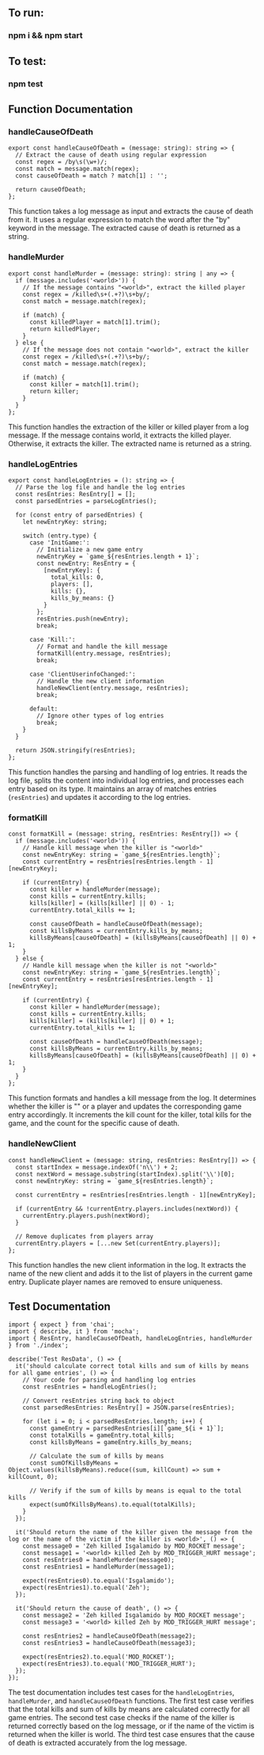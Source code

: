 ## To run:
### npm i && npm start

## To test:
### npm test

## Function Documentation

### handleCauseOfDeath



    export const handleCauseOfDeath = (message: string): string => {
      // Extract the cause of death using regular expression
      const regex = /by\s(\w+)/;
      const match = message.match(regex);
      const causeOfDeath = match ? match[1] : '';
    
      return causeOfDeath;
    };
    
This function takes a log message as input and extracts the cause of death from it. It uses a regular expression to match the word after the "by" keyword in the message. The extracted cause of death is returned as a string.

### handleMurder

    export const handleMurder = (message: string): string | any => {
      if (message.includes('<world>')) {
        // If the message contains "<world>", extract the killed player
        const regex = /killed\s+(.+?)\s+by/;
        const match = message.match(regex);
    
        if (match) {
          const killedPlayer = match[1].trim();
          return killedPlayer;
        }
      } else {
        // If the message does not contain "<world>", extract the killer
        const regex = /killed\s+(.+?)\s+by/;
        const match = message.match(regex);
    
        if (match) {
          const killer = match[1].trim();
          return killer;
        }
      }
    };
    
This function handles the extraction of the killer or killed player from a log message. If the message contains world, it extracts the killed player. Otherwise, it extracts the killer. The extracted name is returned as a string.

### handleLogEntries

    export const handleLogEntries = (): string => {
      // Parse the log file and handle the log entries
      const resEntries: ResEntry[] = [];
      const parsedEntries = parseLogEntries();
    
      for (const entry of parsedEntries) {
        let newEntryKey: string;
    
        switch (entry.type) {
          case 'InitGame:':
            // Initialize a new game entry
            newEntryKey = `game_${resEntries.length + 1}`;
            const newEntry: ResEntry = {
              [newEntryKey]: {
                total_kills: 0,
                players: [],
                kills: {},
                kills_by_means: {}
              }
            };
            resEntries.push(newEntry);
            break;
    
          case 'Kill:':
            // Format and handle the kill message
            formatKill(entry.message, resEntries);
            break;
    
          case 'ClientUserinfoChanged:':
            // Handle the new client information
            handleNewClient(entry.message, resEntries);
            break;
    
          default:
            // Ignore other types of log entries
            break;
        }
      }
    
      return JSON.stringify(resEntries);
    };

This function handles the parsing and handling of log entries. It reads the log file, splits the content into individual log entries, and processes each entry based on its type. It maintains an array of matches entries (`resEntries`) and updates it according to the log entries.

### formatKill

    const formatKill = (message: string, resEntries: ResEntry[]) => {
      if (message.includes('<world>')) {
        // Handle kill message when the killer is "<world>"
        const newEntryKey: string = `game_${resEntries.length}`;
        const currentEntry = resEntries[resEntries.length - 1][newEntryKey];
    
        if (currentEntry) {
          const killer = handleMurder(message);
          const kills = currentEntry.kills;
          kills[killer] = (kills[killer] || 0) - 1;
          currentEntry.total_kills += 1;
    
          const causeOfDeath = handleCauseOfDeath(message);
          const killsByMeans = currentEntry.kills_by_means;
          killsByMeans[causeOfDeath] = (killsByMeans[causeOfDeath] || 0) + 1;
        }
      } else {
        // Handle kill message when the killer is not "<world>"
        const newEntryKey: string = `game_${resEntries.length}`;
        const currentEntry = resEntries[resEntries.length - 1][newEntryKey];
    
        if (currentEntry) {
          const killer = handleMurder(message);
          const kills = currentEntry.kills;
          kills[killer] = (kills[killer] || 0) + 1;
          currentEntry.total_kills += 1;
    
          const causeOfDeath = handleCauseOfDeath(message);
          const killsByMeans = currentEntry.kills_by_means;
          killsByMeans[causeOfDeath] = (killsByMeans[causeOfDeath] || 0) + 1;
        }
      }
    };
This function formats and handles a kill message from the log. It determines whether the killer is "<world>" or a player and updates the corresponding game entry accordingly. It increments the kill count for the killer, total kills for the game, and the count for the specific cause of death.

### handleNewClient

    const handleNewClient = (message: string, resEntries: ResEntry[]) => {
      const startIndex = message.indexOf('n\\') + 2;
      const nextWord = message.substring(startIndex).split('\\')[0];
      const newEntryKey: string = `game_${resEntries.length}`;
    
      const currentEntry = resEntries[resEntries.length - 1][newEntryKey];
    
      if (currentEntry && !currentEntry.players.includes(nextWord)) {
        currentEntry.players.push(nextWord);
      }
    
      // Remove duplicates from players array
      currentEntry.players = [...new Set(currentEntry.players)];
    };
This function handles the new client information in the log. It extracts the name of the new client and adds it to the list of players in the current game entry. Duplicate player names are removed to ensure uniqueness.

## Test Documentation

    import { expect } from 'chai';
    import { describe, it } from 'mocha';
    import { ResEntry, handleCauseOfDeath, handleLogEntries, handleMurder } from './index';
    
    describe('Test ResData', () => {
      it('should calculate correct total kills and sum of kills by means for all game entries', () => {
        // Your code for parsing and handling log entries
        const resEntries = handleLogEntries();
    
        // Convert resEntries string back to object
        const parsedResEntries: ResEntry[] = JSON.parse(resEntries);
    
        for (let i = 0; i < parsedResEntries.length; i++) {
          const gameEntry = parsedResEntries[i][`game_${i + 1}`];
          const totalKills = gameEntry.total_kills;
          const killsByMeans = gameEntry.kills_by_means;
    
          // Calculate the sum of kills by means
          const sumOfKillsByMeans = Object.values(killsByMeans).reduce((sum, killCount) => sum + killCount, 0);
    
          // Verify if the sum of kills by means is equal to the total kills
          expect(sumOfKillsByMeans).to.equal(totalKills);
        }
      });
    
      it('Should return the name of the killer given the message from the log or the name of the victim if the killer is <world>', () => {
        const message0 = 'Zeh killed Isgalamido by MOD_ROCKET message';
        const message1 = '<world> killed Zeh by MOD_TRIGGER_HURT message';
        const resEntries0 = handleMurder(message0);
        const resEntries1 = handleMurder(message1);
    
        expect(resEntries0).to.equal('Isgalamido');
        expect(resEntries1).to.equal('Zeh');
      });
    
      it('Should return the cause of death', () => {
        const message2 = 'Zeh killed Isgalamido by MOD_ROCKET message';
        const message3 = '<world> killed Zeh by MOD_TRIGGER_HURT message';
    
        const resEntries2 = handleCauseOfDeath(message2);
        const resEntries3 = handleCauseOfDeath(message3);
    
        expect(resEntries2).to.equal('MOD_ROCKET');
        expect(resEntries3).to.equal('MOD_TRIGGER_HURT');
      });
    });

The test documentation includes test cases for the `handleLogEntries`, `handleMurder`, and `handleCauseOfDeath` functions. The first test case verifies that the total kills and sum of kills by means are calculated correctly for all game entries. The second test case checks if the name of the killer is returned correctly based on the log message, or if the name of the victim is returned when the killer is world. The third test case ensures that the cause of death is extracted accurately from the log message.